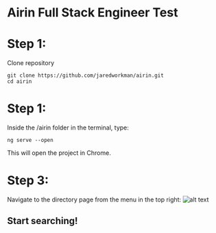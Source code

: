 # Airin Full Stack Engineer Test

# Step 1:
Clone repository
```
git clone https://github.com/jaredworkman/airin.git
cd airin

```

# Step 1:
Inside the /airin folder in the terminal, type: 
```
ng serve --open 

```
This will open the project in Chrome.

# Step 3:
Navigate to the directory page from the menu in the top right:
![alt text](https://cdn1.imggmi.com/uploads/2019/10/9/68d55609961ef1c7cded2fadb10f4c6d-full.png)
## Start searching!


